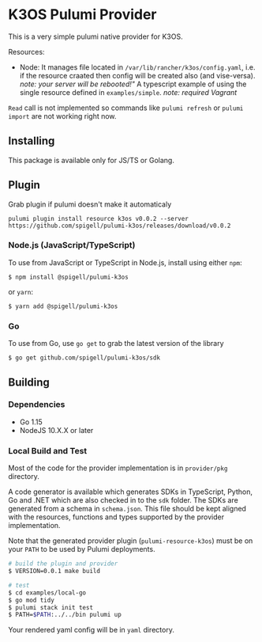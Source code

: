 # K3OS Pulumi Provider

This is a very simple pulumi native provider for K3OS.

Resources:
* Node: It manages file located in `/var/lib/rancher/k3os/config.yaml`, i.e. if the resource craated then config will be created also (and vise-versa).
*note: your server will be rebooted!"* A typescript example of using the single resource defined in `examples/simple`. *note: required Vagrant*

``Read`` call is not implemented so commands like `pulumi refresh` or `pulumi import` are not working right now.

## Installing

This package is available only for JS/TS or Golang.

## Plugin

Grab plugin if pulumi doesn't make it automaticaly

```
pulumi plugin install resource k3os v0.0.2 --server https://github.com/spigell/pulumi-k3os/releases/download/v0.0.2
```

### Node.js (JavaScript/TypeScript)

To use from JavaScript or TypeScript in Node.js, install using either `npm`:

    $ npm install @spigell/pulumi-k3os

or `yarn`:

    $ yarn add @spigell/pulumi-k3os

### Go

To use from Go, use `go get` to grab the latest version of the library

    $ go get github.com/spigell/pulumi-k3os/sdk

## Building

### Dependencies

- Go 1.15
- NodeJS 10.X.X or later

### Local Build and Test

Most of the code for the provider implementation is in `provider/pkg` directory.  

A code generator is available which generates SDKs in TypeScript, Python, Go and .NET which are also checked in to the `sdk` folder.  The SDKs are generated from a schema in `schema.json`.  This file should be kept aligned with the resources, functions and types supported by the provider implementation.

Note that the generated provider plugin (`pulumi-resource-k3os`) must be on your `PATH` to be used by Pulumi deployments.

```bash
# build the plugin and provider
$ VERSION=0.0.1 make build

# test
$ cd examples/local-go
$ go mod tidy
$ pulumi stack init test
$ PATH=$PATH:../../bin pulumi up
```
Your rendered yaml config will be in `yaml` directory.